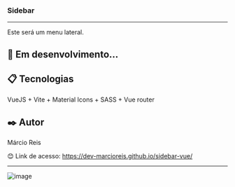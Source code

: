 ### Sidebar

---

Este será um menu lateral.

## 🚀 Em desenvolvimento...

## 📋 Tecnologias
VueJS + Vite + Material Icons + SASS + Vue router

## ✒️ Autor
Márcio Reis

😊 Link de acesso: https://dev-marcioreis.github.io/sidebar-vue/

---
![image](https://user-images.githubusercontent.com/122680054/235357366-88ddcf53-2631-4e2c-b633-6f4f373f02eb.png)
